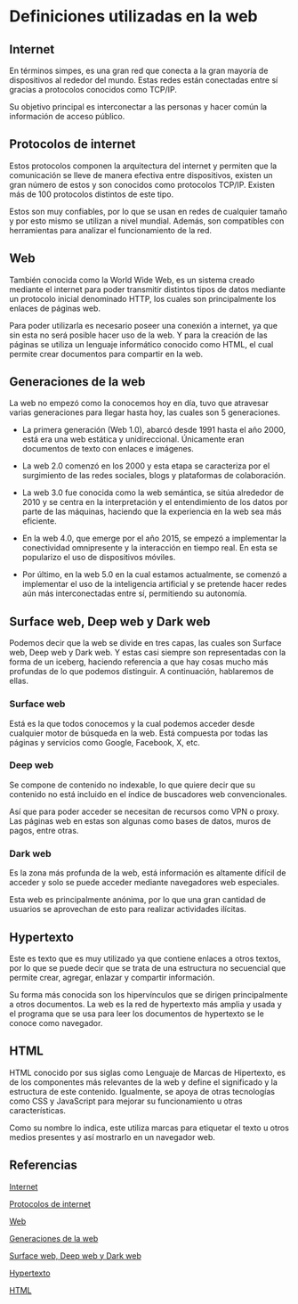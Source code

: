# Definiciones utilizadas en la web

## Internet
En términos simpes, es una gran red que conecta a la gran mayoría de dispositivos al rededor del mundo. Estas redes están conectadas entre sí gracias a protocolos conocidos como TCP/IP.

Su objetivo principal es interconectar a las personas y hacer común la información de acceso público.

## Protocolos de internet
Estos protocolos componen la arquitectura del internet y permiten que la comunicación se lleve de manera efectiva entre dispositivos, existen un gran número de estos y son conocidos como protocolos TCP/IP. Existen más de 100 protocolos distintos de este tipo.

Estos son muy confiables, por lo que se usan en redes de cualquier tamaño y por esto mismo se utilizan a nivel mundial. Además, son compatibles con herramientas para analizar el funcionamiento de la red.

## Web
También conocida como la World Wide Web, es un sistema creado mediante el internet para poder transmitir distintos tipos de datos mediante un protocolo inicial denominado HTTP, los cuales son principalmente los enlaces de páginas web.

Para poder utilizarla es necesario poseer una conexión a internet, ya que sin esta no será posible hacer uso de la web. Y para la creación de las páginas se utiliza un lenguaje informático conocido como HTML, el cual permite crear documentos para compartir en la web.

## Generaciones de la web
La web no empezó como la conocemos hoy en día, tuvo que atravesar varias generaciones para llegar hasta hoy, las cuales son 5 generaciones.

- La primera generación (Web 1.0), abarcó desde 1991 hasta el año 2000, está era una web estática y unidireccional. Únicamente eran documentos de texto con enlaces e imágenes.

- La web 2.0 comenzó en los 2000 y esta etapa se caracteriza por el surgimiento de las redes sociales, blogs y plataformas de colaboración.

- La web 3.0 fue conocida como la web semántica, se sitúa alrededor de 2010 y se centra en la interpretación y el entendimiento de los datos por parte de las máquinas, haciendo que la experiencia en la web sea más eficiente.

- En la web 4.0, que emerge por el año 2015, se empezó a implementar la conectividad omnipresente y la interacción en tiempo real. En esta se popularizo el uso de dispositivos móviles.

- Por último, en la web 5.0 en la cual estamos actualmente, se comenzó a implementar el uso de la inteligencia artificial y se pretende hacer redes aún más interconectadas entre sí, permitiendo su autonomía.

## Surface web, Deep web y Dark web
Podemos decir que la web se divide en tres capas, las cuales son Surface web, Deep web y Dark web. Y estas casi siempre son representadas con la forma de un iceberg, haciendo referencia a que hay cosas mucho más profundas de lo que podemos distinguir. A continuación, hablaremos de ellas.

### Surface web
Está es la que todos conocemos y la cual podemos acceder desde cualquier motor de búsqueda en la web. Está compuesta por todas las páginas y servicios como Google, Facebook, X, etc.

### Deep web
Se compone de contenido no indexable, lo que quiere decir que su contenido no está incluido en el índice de buscadores web convencionales.  

Así que para poder acceder se necesitan de recursos como VPN o proxy. Las páginas web en estas son algunas como bases de datos, muros de pagos, entre otras.

### Dark web
Es la zona más profunda de la web, está información es altamente difícil de acceder y solo se puede acceder mediante navegadores web especiales. 

Esta web es principalmente anónima, por lo que una gran cantidad de usuarios se aprovechan de esto para realizar actividades ilícitas.

## Hypertexto
Este es texto que es muy utilizado ya que contiene enlaces a otros textos, por lo que se puede decir que se trata de una estructura no secuencial que permite crear, agregar, enlazar y compartir información.

Su forma más conocida son los hipervínculos que se dirigen principalmente a otros documentos. La web es la red de hypertexto más amplia y usada y el programa que se usa para leer los documentos de hypertexto se le conoce como navegador.

## HTML
HTML conocido por sus siglas como Lenguaje de Marcas de Hipertexto, es de los componentes más relevantes de la web y define el significado y la estructura de este contenido. Igualmente, se apoya de otras tecnologías como CSS y JavaScript para mejorar su funcionamiento u otras características.

Como su nombre lo indica, este utiliza marcas para etiquetar el texto u otros medios presentes y así mostrarlo en un navegador web.

## Referencias

[Internet](https://www.arimetrics.com/glosario-digital/internet)

[Protocolos de internet](https://es.wikipedia.org/wiki/Familia_de_protocolos_de_internet)

[Web](https://es.wikipedia.org/wiki/World_Wide_Web)

[Generaciones de la web](https://niaxus.com/2024/06/25/historia-y-evolucion-de-la-web-de-la-1-0-a-la-5-0/)

[Surface web, Deep web y Dark web](https://www.a2secure.com/blog/diferencias-entre-surface-web-deep-web-y-dark-web/)

[Hypertexto](https://es.wikipedia.org/wiki/Hipertexto)

[HTML](https://developer.mozilla.org/es/docs/Web/HTML)